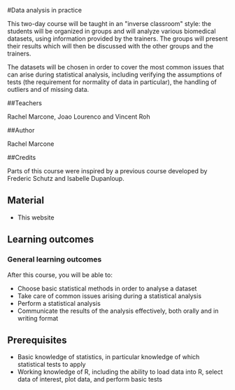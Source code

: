 #Data analysis in practice


This two-day course will be taught in an "inverse classroom" style: the students will be organized in groups and will analyze various biomedical datasets, using information provided by the trainers. The groups will present their results which will then be discussed with the other groups and the trainers.

The datasets will be chosen in order to cover the most common issues that can arise during statistical analysis, including verifying the assumptions of tests (the requirement for normality of data in particular), the handling of outliers and of missing data.


##Teachers

Rachel Marcone, Joao Lourenco and Vincent Roh

##Author 

Rachel Marcone

##Credits

Parts of this course were inspired by a previous course developed by Frederic Schutz and Isabelle Dupanloup.

## Material

* This website

## Learning outcomes

### General learning outcomes

After this course, you will be able to:

* Choose basic statistical methods in order to analyse a dataset
* Take care of common issues arising during a statistical analysis
* Perform a statistical analysis
* Communicate the results of the analysis effectively, both orally and in writing format

## Prerequisites

* Basic knowledge of statistics, in particular knowledge of which statistical tests to apply
* Working knowledge of R, including the ability to load data into R, select data of interest, plot data, and perform basic tests